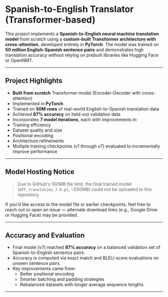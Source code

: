 # Spanish-to-English Translator (Transformer-based)

This project implements a **Spanish-to-English neural machine translation model** from scratch using a **custom-built Transformer architecture with cross-attention**, developed entirely in **PyTorch**. The model was trained on **50 million English-Spanish sentence pairs** and demonstrates high translation accuracy without relying on prebuilt libraries like Hugging Face or OpenNMT.

---

## Project Highlights

- **Built from scratch** Transformer model (Encoder-Decoder with cross-attention)
-  Implemented in **PyTorch**
-  Trained on **50M rows** of real-world English-to-Spanish translation data
-  Achieved **87% accuracy** on held-out validation data
-  Incorporates **7 model iterations**, each with improvements in:
  - Training efficiency
  - Dataset quality and size
  - Positional encoding
  - Architecture refinements
-  Multiple training checkpoints (v1 through v7) evaluated to incrementally improve performance

---

##  Model Hosting Notice

>  Due to GitHub's 100MB file limit, the final trained model (`GPT_translation_7.0.pt`, ~550MB) could not be uploaded to this repository.

If you'd like access to the model file or earlier checkpoints, feel free to reach out or open an issue — alternate download links (e.g., Google Drive or Hugging Face) may be provided.

---

##  Accuracy and Evaluation

- Final model (v7) reached **87% accuracy** on a balanced validation set of Spanish-to-English sentence pairs.
- Accuracy is computed via exact match and BLEU-score evaluations on unseen sentence pairs.
- Key improvements came from:
  - Better positional encoding
  - Smarter batching and padding strategies
  - Rebalanced datasets with longer average sequence lengths

---
